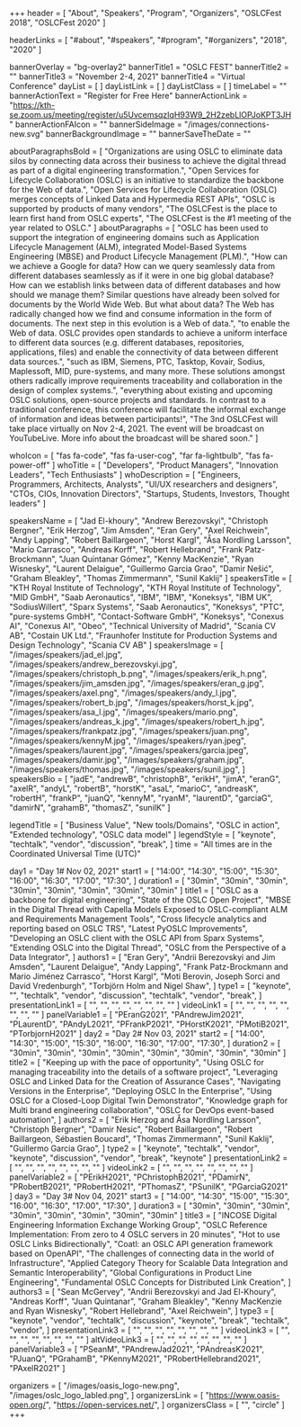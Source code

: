 +++
header = [
  "About",
  "Speakers",
  "Program",
  "Organizers",
  "OSLCFest 2018",
  "OSLCFest 2020"
]

headerLinks = [
  "#about",
  "#speakers",
  "#program",
  "#organizers",
  "2018",
  "2020"
]

bannerOverlay = "bg-overlay2"
bannerTitle1 = "OSLC FEST"
bannerTitle2 = ""
bannerTitle3 = "November 2-4, 2021"
bannerTitle4 = "Virtual Conference"
dayList = [
]
dayListLink = [
]
dayListClass = [
]
timeLabel = ""
bannerActionText = "Register for Free Here"
bannerActionLink = "https://kth-se.zoom.us/meeting/register/u5UvcemsqzIqH93W9_2H2zebLlOPJoKPT3JH"
bannerActionFAIcon = ""
bannerSideImage = "/images/connections-new.svg"
bannerBackgroundImage = ""
bannerSaveTheDate = ""

aboutParagraphsBold = [
  "Organizations are using OSLC to eliminate data silos by connecting data across their business to achieve the digital thread as part of a digital engineering transformation.",
  "Open Services for Lifecycle Collaboration (OSLC) is an initiative to standardize the backbone for the Web of data.",
  "Open Services for Lifecycle Collaboration (OSLC) merges concepts of Linked Data and Hypermedia REST APIs",
  "OSLC is supported by products of many vendors",
  "The OSLCFest is the place to learn first hand from OSLC experts",
  "The OSLCFest is the #1 meeting of the year related to OSLC."
]
aboutParagraphs = [
  "OSLC has been used to support the integration of engineering domains such as Application Lifecycle Management (ALM), integrated Model-Based Systems Engineering (MBSE) and Product Lifecycle Management (PLM).",
  "How can we achieve a Google for data? How can we query seamlessly data from different databases seamlessly as if it were in one big global database? How can we establish links between data of different databases and how should we manage them? Similar questions have already been solved for documents by the World Wide Web. But what about data? The Web has radically changed how we find and consume information in the form of documents. The next step in this evolution is a Web of data.",
  "to enable the Web of data. OSLC provides open standards to achieve a uniform interface to different data sources (e.g. different databases, repositories, applications, files) and enable the connectivity of data between different data sources.",
  "such as IBM, Siemens, PTC, Tasktop, Kovair, Sodius, Maplessoft, MID, pure-systems, and many more. These solutions amongst others radically improve requirements traceability and collaboration in the design of complex systems.",
  "everything about existing and upcoming OSLC solutions, open-source projects and standards. In contrast to a traditional conference, this conference will facilitate the informal exchange of information and ideas between participants!",
  "The 3nd OSLCFest will take place virtually on Nov 2-4, 2021. The event will be broadcast on YouTubeLive. More info about the broadcast will be shared soon."
]

whoIcon = [
  "fas fa-code",
  "fas fa-user-cog",
  "far fa-lightbulb",
  "fas fa-power-off"
]
whoTitle = [
  "Developers",
  "Product Managers",
  "Innovation Leaders",
  "Tech Enthusiasts"
]
whoDescription = [
  "Engineers, Programmers, Architects, Analysts",
  "UI/UX researchers and designers",
  "CTOs, CIOs, Innovation Directors",
  "Startups, Students, Investors, Thought leaders"
]

speakersName = [
  "Jad El-khoury",
  "Andrew Berezovskyi",
  "Christoph Bergner",
  "Erik Herzog",
  "Jim Amsden",
  "Eran Gery",
  "Axel Reichwein",
  "Andy Lapping",
  "Robert Baillargeon",
  "Horst Kargl",
  "Åsa Nordling Larsson",
  "Mario Carrasco",
  "Andreas Korff",
  "Robert Hellebrand",
  "Frank Patz-Brockmann",
  "Juan Quintanar Gómez",
  "Kenny MacKenzie",
  "Ryan Wisnesky",
  "Laurent Delaigue",
  "Guillermo Garcia Grao",
  "Damir Nešić",
  "Graham Bleakley",
  "Thomas Zimmermann",
  "Sunil Kaklij"
]
speakersTitle = [
  "KTH Royal Institute of Technology",
  "KTH Royal Institute of Technology",
  "MID GmbH",
  "Saab Aeronautics",
  "IBM",
  "IBM",
  "Koneksys",
  "IBM UK",
  "SodiusWillert",
  "Sparx Systems",
  "Saab Aeronautics",
  "Koneksys",
  "PTC",
  "pure-systems GmbH",
  "Contact-Software GmbH",
  "Koneksys",
  "Conexus AI",
  "Conexus AI",
  "Obeo",
  "Technical University of Madrid",
  "Scania CV AB",
  "Costain UK Ltd.",
  "Fraunhofer Institute for Production Systems and Design Technology",
  "Scania CV AB"
]
speakersImage = [
  "/images/speakers/jad_el.jpg",
  "/images/speakers/andrew_berezovskyi.jpg",
  "/images/speakers/christoph_b.png",
  "/images/speakers/erik_h.png",
  "/images/speakers/jim_amsden.jpg",
  "/images/speakers/eran_g.jpg",
  "/images/speakers/axel.png",
  "/images/speakers/andy_l.jpg",
  "/images/speakers/robert_b.jpg",
  "/images/speakers/horst_k.jpg",
  "/images/speakers/asa_l.jpg",
  "/images/speakers/mario.png",
  "/images/speakers/andreas_k.jpg",
  "/images/speakers/robert_h.jpg",
  "/images/speakers/frankpatz.jpg",
  "/images/speakers/juan.png",
  "/images/speakers/kennyM.jpg",
  "/images/speakers/ryan.jpeg",
  "/images/speakers/laurent.jpg",
  "/images/speakers/garcia.jpeg",
  "/images/speakers/damir.jpg",
  "/images/speakers/graham.jpg",
  "/images/speakers/thomas.jpg",
  "/images/speakers/sunil.jpg",
]
speakersBio = [
  "jadE",
  "andrewB",
  "christophB",
  "erikH",
  "jimA",
  "eranG",
  "axelR",
  "andyL",
  "robertB",
  "horstK",
  "asaL",
  "marioC",
  "andreasK",
  "robertH",
  "frankP",
  "juanQ",
  "kennyM",
  "ryanM",
  "laurentD",
  "garciaG",
  "damirN",
  "grahamB",
  "thomasZ",
  "sunilK"
]

legendTitle = [
  "Business Value",
  "New tools/Domains",
  "OSLC in action",
  "Extended technology",
  "OSLC data model"
]
legendStyle = [
  "keynote",
  "techtalk",
  "vendor",
  "discussion",
  "break",
]
time = "All times are in the Coordinated Universal Time (UTC)"

day1 = "Day 1# Nov 02, 2021"
start1 = [
  "14:00",
  "14:30",
  "15:00",
  "15:30",
  "16:00",
  "16:30",
  "17:00",
  "17:30",
]
duration1 = [
  "30min",
  "30min",
  "30min",
  "30min",
  "30min",
  "30min",
  "30min",
  "30min"
]
title1 = [
  "OSLC as a backbone for digital engineering",
  "State of the OSLC Open Project",
  "MBSE in the Digital Thread with Capella Models Exposed to OSLC-compliant ALM and Requirements Management Tools",
  "Cross lifecycle analytics and reporting based on OSLC TRS",
  "Latest PyOSLC Improvements",
  "Developing an OSLC client with the OSLC API from Sparx Systems",
  "Extending OSLC into the Digital Thread",
  "OSLC from the Perspective of a Data Integrator",
]
authors1 = [
  "Eran Gery",
  "Andrii Berezovskyi and Jim Amsden",
  "Laurent Delaigue",
  "Andy Lapping",
  "Frank Patz-Brockmann and Mario Jiménez Carrasco",
  "Horst Kargl",
  "Moti Berovin, Joseph Sorci and David Vredenburgh",
  "Torbjörn Holm and Nigel Shaw",
]
type1 = [
  "keynote",
  "",
  "techtalk",
  "vendor",
  "discussion",
  "techtalk",
  "vendor",
  "break",
]
presentationLink1 = [
  "",
  "",
  "",
  "",
  "",
  "",
  "",
  ""
]
videoLink1 = [
  "",
  "",
  "",
  "",
  "",
  "",
  "",
  ""
]
panelVariable1 = [
  "PEranG2021",
  "PAndrewJim2021",
  "PLaurentD",
  "PAndyL2021",
  "PFrankP2021",
  "PHorstK2021",
  "PMotiB2021",
  "PTorbjornH2021"
]
day2 = "Day 2# Nov 03, 2021"
start2 = [
  "14:00",
  "14:30",
  "15:00",
  "15:30",
  "16:00",
  "16:30",
  "17:00",
  "17:30",
]
duration2 = [
  "30min",
  "30min",
  "30min",
  "30min",
  "30min",
  "30min",
  "30min",
  "30min"
]
title2 = [
  "Keeping up with the pace of opportunity",
  "Using OSLC for managing traceability into the details of a software project",
  "Leveraging OSLC and Linked Data for the Creation of Assurance Cases",
  "Navigating Versions in the Enterprise",
  "Deploying OSLC In the Enterprise",
  "Using OSLC for a Closed-Loop Digital Twin Demonstrator",
  "Knowledge graph for Multi brand engineering collaboration",
  "OSLC for DevOps event-based automation",
]
authors2 = [
  "Erik Herzog and Åsa Nordling Larsson",
  "Christoph Bergner",
  "Damir Nesic",
  "Robert Baillargeon",
  "Robert Baillargeon, Sébastien Boucard",
  "Thomas Zimmermann",
  "Sunil Kaklij",
  "Guillermo Garcia Grao",
]
type2 = [
  "keynote",
  "techtalk",
  "vendor",
  "keynote",
  "discussion",
  "vendor",
  "break",
  "keynote"
]
presentationLink2 = [
  "",
  "",
  "",
  "",
  "",
  "",
  "",
  ""
]
videoLink2 = [
  "",
  "",
  "",
  "",
  "",
  "",
  "",
  ""
]
panelVariable2 = [
  "PErikH2021",
  "PChristophB2021",
  "PDamirN",
  "PRobertB2021",
  "PRobertH2021",
  "PThomasZ",
  "PSunilK",
  "PGarciaG2021"
]
day3 = "Day 3# Nov 04, 2021"
start3 = [
  "14:00",
  "14:30",
  "15:00",
  "15:30",
  "16:00",
  "16:30",
  "17:00",
  "17:30",
]
duration3 = [
  "30min",
  "30min",
  "30min",
  "30min",
  "30min",
  "30min",
  "30min",
  "30min"
]
title3 = [
  "INCOSE Digital Engineering Information Exchange Working Group",
  "OSLC Reference Implementation: From zero to 4 OSLC servers in 20 minutes",
  "Hot to use OSLC Links Bidirectionally",
  "Coatl: an OSLC API generation framework based on OpenAPI",
  "The challenges of connecting data in the world of Infrastructure",
  "Applied Category Theory for Scalable Data Integration and Semantic Interoperability",
  "Global Configurations in Product Line Engineering",
  "Fundamental OSLC Concepts for Distributed Link Creation",
]
authors3 = [
  "Sean McGervey",
  "Andrii Berezovskyi and Jad El-Khoury",
  "Andreas Korff",
  "Juan Quintanar",
  "Graham Bleakley",
  "Kenny MacKenzie and Ryan Wisnesky",
  "Robert Hellebrand",
  "Axel Reichwein",
]
type3 = [
  "keynote",
  "vendor",
  "techtalk",
  "discussion",
  "keynote",
  "break",
  "techtalk",
  "vendor",
]
presentationLink3 = [
  "",
  "",
  "",
  "",
  "",
  "",
  "",
  ""
]
videoLink3 = [
  "",
  "",
  "",
  "",
  "",
  "",
  "",
  ""
]
altVideoLink3 = [
  "",
  "",
  "",
  "",
  "",
  "",
  "",
  ""
]
panelVariable3 = [
  "PSeanM",
  "PAndrewJad2021",
  "PAndreasK2021",
  "PJuanQ",
  "PGrahamB",
  "PKennyM2021",
  "PRobertHellebrand2021",
  "PAxelR2021"
]


organizers = [
    "/images/oasis_logo-new.png",
    "/images/oslc_logo_labled.png",
]
organizersLink = [
    "https://www.oasis-open.org/",
    "https://open-services.net/",
]
organizersClass = [
    "",
    "circle"
]
+++
